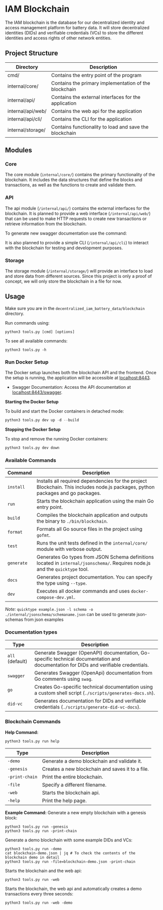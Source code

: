 # IAM Blockchain

The IAM blockchain is the database for our decentralized identity and access management platform for battery data. It will store decentralized identities (DIDs) and verifiable credentials (VCs) to store the different identities and access rights of other network entities.

## Project Structure

| Directory         | Description                                            |
| ----------------- | ------------------------------------------------------ |
| cmd/              | Contains the entry point of the program                |
| internal/core/    | Contains the primary implementation of the blockchain  |
| internal/api/     | Contains the external interfaces for the application   |
| internal/api/web/ | Contains the web api for the application               |
| internal/api/cli/ | Contains the CLI for the application                   |
| internal/storage/ | Contains functionality to load and save the blockchain |

## Modules

### Core

The core module (`internal/core/`) contains the primary functionality of the blockchain.
It includes the data structures that define the blocks and transactions, as well as the functions to create and validate them.

### API

The api module (`/internal/api/`) contains the external interfaces for the blockchain.
It is planned to provide a web interface (`/internal/api/web/`) that can be used to make HTTP requests to create new transactions or retrieve information from the blockchain.

To generate new swagger documentation use the command:

It is also planned to provide a simple CLI (`/internal/api/cli`) to interact with the blockchain for testing and development purposes.

### Storage

The storage module (`/internal/storage/`) will provide an interface to load and store data from different sources.
Since this project is only a proof of concept, we will only store the blockchain in a file for now.

## Usage

Make sure you are in the `decentralized_iam_battery_data/blockchain` directory.

Run commands using:

```shell
python3 tools.py [cmd] [options]
```

To see all available commands:

```shell
python3 tools.py -h
```

### Run Docker Setup

The Docker setup launches both the blockchain API and the frontend. Once the setup is running, the application will be accessible at [localhost:8443](http://localhost:8443).

- Swagger Documentation: Access the API documentation at [localhost:8443/swagger](localhost:8443/swagger).

**Starting the Docker Setup**

To build and start the Docker containers in detached mode:

```python
python3 tools.py dev up -d --build
```

**Stopping the Docker Setup**

To stop and remove the running Docker containers:

```python
python3 tools.py dev down
```

### Available Commands

| Command    | Description                                                                                                                     |
| ---------- | ------------------------------------------------------------------------------------------------------------------------------- |
| `install`  | Installs all required dependencies for the project Blockchain. This includes node.js packages, python packages and go packages. |
| `run`      | Starts the blockchain application using the main Go entry point.                                                                |
| `build`    | Compiles the blockchain application and outputs the binary to `./bin/blockchain`.                                               |
| `format`   | Formats all Go source files in the project using `gofmt`.                                                                       |
| `test`     | Runs the unit tests defined in the `internal/core/` module with verbose output.                                                 |
| `generate` | Generates Go types from JSON Schema definitions located in `internal/jsonschema/`. Requires node.js and the `quicktype` tool.   |
| `docs`     | Generates project documentation. You can specify the type using `--type`.                                                       |
| `dev`      | Executes all docker commands and uses `docker-compose-dev.yml`.                                                                 |

_Note:_ `quicktype example.json -l schema -o ./internal/jsonschema/schemaname.json` can be used to generate json-schemas from json examples

### Documentation types

| Type            | Description                                                                                                                          |
| --------------- | ------------------------------------------------------------------------------------------------------------------------------------ |
| `all` (default) | Generate Swagger (OpenAPI) documentation, Go-specific technical documentation and documentation for DIDs and verifiable credentials. |
| `swagger`       | Generates Swagger (OpenApi) documentation from Go comments using `swag`.                                                             |
| `go`            | Creates Go-specific technical documentation using a custom shell script (`./scripts/generates-docs.sh`).                             |
| `did-vc`        | Generates documentation for DIDs and verifiable credentials (`./scripts/generate-did-vc-docs`).                                      |

### Blockchain Commands

**Help Command:**

```shell
python3 tools.py run help
```

| Type              | Description                                      |
| ----------------- | ------------------------------------------------ |
| `-demo`           | Generate a demo blockchain and validate it.      |
| `-genesis`        | Creates a new blockchain and saves it to a file. |
| `-print-chain`    | Print the entire blockchain.                     |
| `-file`           | Specify a different filename.                    |
| `-web`            | Starts the blockchain api.                       |
| `-help`           | Print the help page.                             |

**Example Command:**
Generate a new empty blockchain with a genesis block:
```shell
python3 tools.py run -genesis
python3 tools.py run -print-chain
```

Generate a demo blockchain with some example DIDs and VCs:
```shell
python3 tools.py run -demo
cat blockchain-demo.json | jq # To check the contents of the blockchain demo in detail
python3 tools.py run -file=blockchain-demo.json -print-chain
```

Starts the blockchain and the web api:
```shell
python3 tools.py run -web
```

Starts the blockchain, the web api and automatically creates a demo transactions every three seconds:
```shell
python3 tools.py run -web -demo
```
